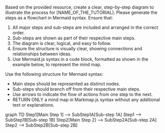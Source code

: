 Based on the provided resource, create a clear, step-by-step diagram to illustrate the process for [NAME_OF_THE_TUTORIAL].
Please generate the steps as a flowchart in Mermaid syntax. Ensure that:

1. All major steps and sub-steps are included and arranged in the correct order.
2. Sub-steps are shown as part of their respective main steps.
3. The diagram is clear, logical, and easy to follow.
4. Ensure the structure is visually clear, showing connections and relationships between ideas.
5. Use Mermaid.js syntax in a code block, formatted as shown in the example below, to represent the mind map.

Use the following structure for Mermaid syntax:

- Main steps should be represented as distinct nodes.
- Sub-steps should branch off from their respective main steps.
- Use arrows to indicate the flow of actions from one step to the next.
- RETURN ONLY a mind map in Markmap.js syntax without any additional text or explanations.

<mermaidExample>
graph TD
  Step1[Main Step 1] --> SubStep1A[Sub-step 1A]
  Step1 --> SubStep1B[Sub-step 1B]
  Step2[Main Step 2] --> SubStep2A[Sub-step 2A]
  Step2 --> SubStep2B[Sub-step 2B]
</mermaidExample>
